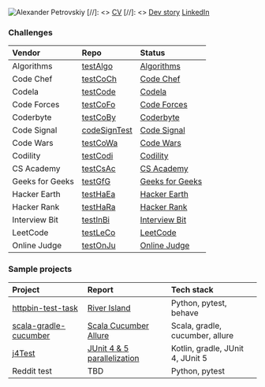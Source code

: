 ![Alexander Petrovskiy](https://user-images.githubusercontent.com/2947151/115086493-090e6500-9f15-11eb-9f88-34d176ea0a95.png)
[//]: <> [CV](https://stackoverflow.com/cv/apetrovskiy)
[//]: <> [Dev story](https://stackoverflow.com/story/apetrovskiy)
[LinkedIn](https://www.linkedin.com/in/alexanderpetrovsky/)


### Challenges

| Vendor | Repo | Status |
| :---         | :---         | :---         |
| Algorithms | [testAlgo](https://github.com/apetrovskiy/testAlgo)     | [Algorithms](https://apetrovskiy.github.io/testAlgo)     |
| Code Chef | [testCoCh](https://github.com/apetrovskiy/testCoCh)      | [Code Chef](https://apetrovskiy.github.io/testCoCh)      |
| Codela | [testCode](https://github.com/apetrovskiy/testCode)         | [Codela](https://apetrovskiy.github.io/testCode)         |
| Code Forces | [testCoFo](https://github.com/apetrovskiy/testCoFo)    | [Code Forces](https://apetrovskiy.github.io/testCoFo)    |
| Coderbyte | [testCoBy](https://github.com/apetrovskiy/testCoBy)      | [Coderbyte](https://apetrovskiy.github.io/testCoBy)      |
| Code Signal | [codeSignTest](https://github.com/apetrovskiy/codeSignTest)| [Code Signal](https://apetrovskiy.github.io/codeSignTest)|
| Code Wars | [testCoWa](https://github.com/apetrovskiy/testCoWa)      | [Code Wars](https://apetrovskiy.github.io/testCoWa)      |
| Codility | [testCodi](https://github.com/apetrovskiy/testCodi)       | [Codility](https://apetrovskiy.github.io/testCodi)       |
| CS Academy | [testCsAc](https://github.com/apetrovskiy/testCsAc)     | [CS Academy](https://apetrovskiy.github.io/testCsAc)     |
| Geeks for Geeks | [testGfG](https://github.com/apetrovskiy/testGfG)  | [Geeks for Geeks](https://apetrovskiy.github.io/testGfG) |
| Hacker Earth | [testHaEa](https://github.com/apetrovskiy/testHaEa)   | [Hacker Earth](https://apetrovskiy.github.io/testHaEa)   |
| Hacker Rank | [testHaRa](https://github.com/apetrovskiy/testHaRa)    | [Hacker Rank](https://apetrovskiy.github.io/testHaRa)    |
| Interview Bit | [testInBi](https://github.com/apetrovskiy/testInBi)  | [Interview Bit](https://apetrovskiy.github.io/testInBi)  |
| LeetCode | [testLeCo](https://github.com/apetrovskiy/testLeCo)       | [LeetCode](https://apetrovskiy.github.io/testLeCo)       |
| Online Judge | [testOnJu](https://github.com/apetrovskiy/testOnJu)   | [Online Judge](https://apetrovskiy.github.io/testOnJu)   |

### Sample projects

| Project| Report| Tech stack|
| :--------------------------------------------------------------------------------| :---------------------------------------------------------------------------| :------------------------------|
| [httpbin-test-task](https://github.com/apetrovskiy/httpbin-test-task)                | [River Island](https://apetrovskiy.github.io/httpbin-test-task)             | Python, pytest, behave         |
| [scala-gradle-cucumber](https://github.com/apetrovskiy/scala-gradle-cucumber)   | [Scala Cucumber Allure](https://apetrovskiy.github.io/scala-gradle-cucumber)| Scala, gradle, cucumber, allure|
| [j4Test](https://github.com/apetrovskiy/j4Test)     | [JUnit 4 & 5 parallelization](https://apetrovskiy.github.io/j4Test)| Kotlin, gradle, JUnit 4, JUnit 5|
| Reddit test | TBD | Python, pytest |
